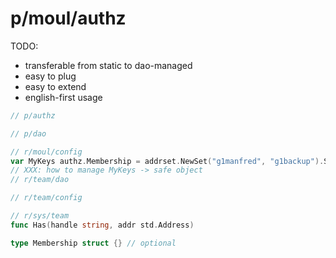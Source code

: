 # p/moul/authz

TODO:
- transferable from static to dao-managed
- easy to plug
- easy to extend
- english-first usage

```go
// p/authz

// p/dao

// r/moul/config
var MyKeys authz.Membership = addrset.NewSet("g1manfred", "g1backup").Safe()
// XXX: how to manage MyKeys -> safe object
// r/team/dao

// r/team/config

// r/sys/team
func Has(handle string, addr std.Address)

type Membership struct {} // optional


```